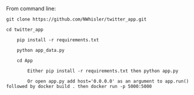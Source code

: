From command line:

	git clone https://github.com/NWhisler/twitter_app.git

	cd twitter_app

		pip install -r requirements.txt

		python app_data.py

		cd App

			Either pip install -r requirements.txt then python app.py

			Or open app.py add host='0.0.0.0' as an argument to app.run() followed by docker build . then docker run -p 5000:5000
